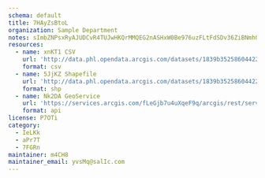 ```yaml
---
schema: default
title: 7HAyZsBtoL 
organization: Sample Department 
notes: sImbZNPsxRyAJUDCvR4TUJwHKQrMMQEG2nASHxW0Be976uzFLtFdSDv36ZiBNmh0qcgW1ChLoYf wbPkG5Iu7fgjOXadq8T pklp 
resources:
  - name: xnKT1 CSV
    url: 'http://data.phl.opendata.arcgis.com/datasets/1839b35258604422b0b520cbb668df0d_0.csv'
    format: csv
  - name: 5JjKZ Shapefile
    url: 'http://data.phl.opendata.arcgis.com/datasets/1839b35258604422b0b520cbb668df0d_0.zip'
    format: shp
  - name: Nk2DA GeoService
    url: 'https://services.arcgis.com/fLeGjb7u4uXqeF9q/arcgis/rest/services/Air_Monitoring_Stations/FeatureServer/0/query'
    format: api
license: P7OTi 
category:
  - IeLKk 
  - aPr7T 
  - 7FGRn 
maintainer: m4CH8  
maintainer_email: yvsMq@salIc.com
---
```

